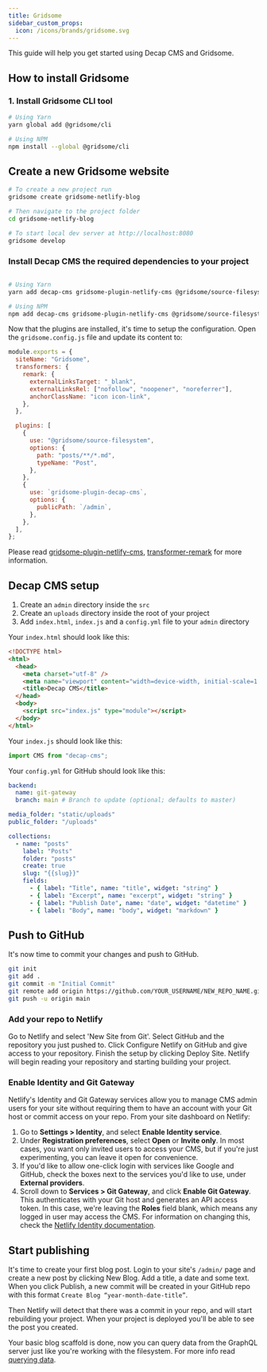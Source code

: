 ```yaml
---
title: Gridsome
sidebar_custom_props:
  icon: /icons/brands/gridsome.svg
---
```


This guide will help you get started using Decap CMS and Gridsome.

## How to install Gridsome

### 1. Install Gridsome CLI tool

```bash
# Using Yarn
yarn global add @gridsome/cli

# Using NPM
npm install --global @gridsome/cli
```

## Create a new Gridsome website

```bash
# To create a new project run
gridsome create gridsome-netlify-blog

# Then navigate to the project folder
cd gridsome-netlify-blog

# To start local dev server at http://localhost:8080
gridsome develop
```

### Install Decap CMS the required dependencies to your project

```bash

# Using Yarn
yarn add decap-cms gridsome-plugin-netlify-cms @gridsome/source-filesystem @gridsome/transformer-remark

# Using NPM
npm add decap-cms gridsome-plugin-netlify-cms @gridsome/source-filesystem @gridsome/transformer-remark
```

Now that the plugins are installed, it's time to setup the configuration. Open the `gridsome.config.js` file and update its content to:

```js
module.exports = {
  siteName: "Gridsome",
  transformers: {
    remark: {
      externalLinksTarget: "_blank",
      externalLinksRel: ["nofollow", "noopener", "noreferrer"],
      anchorClassName: "icon icon-link",
    },
  },

  plugins: [
    {
      use: "@gridsome/source-filesystem",
      options: {
        path: "posts/**/*.md",
        typeName: "Post",
      },
    },
    {
      use: `gridsome-plugin-decap-cms`,
      options: {
        publicPath: `/admin`,
      },
    },
  ],
};
```

Please read [gridsome-plugin-netlify-cms](https://gridsome.org/plugins/gridsome-plugin-netlify-cms), [transformer-remark](https://gridsome.org/plugins/@gridsome/transformer-remark) for more information.

## Decap CMS setup

1. Create an `admin` directory inside the `src`
2. Create an `uploads` directory inside the root of your project
3. Add `index.html`, `index.js` and a `config.yml` file to your `admin` directory

Your `index.html` should look like this:

```html
<!DOCTYPE html>
<html>
  <head>
    <meta charset="utf-8" />
    <meta name="viewport" content="width=device-width, initial-scale=1.0" />
    <title>Decap CMS</title>
  </head>
  <body>
    <script src="index.js" type="module"></script>
  </body>
</html>
```

Your `index.js` should look like this:

```js
import CMS from "decap-cms";
```

Your `config.yml` for GitHub should look like this:

```yml
backend:
  name: git-gateway
  branch: main # Branch to update (optional; defaults to master)

media_folder: "static/uploads"
public_folder: "/uploads"

collections:
  - name: "posts"
    label: "Posts"
    folder: "posts"
    create: true
    slug: "{{slug}}"
    fields:
      - { label: "Title", name: "title", widget: "string" }
      - { label: "Excerpt", name: "excerpt", widget: "string" }
      - { label: "Publish Date", name: "date", widget: "datetime" }
      - { label: "Body", name: "body", widget: "markdown" }
```

## Push to GitHub

It's now time to commit your changes and push to GitHub.

```bash
git init
git add .
git commit -m "Initial Commit"
git remote add origin https://github.com/YOUR_USERNAME/NEW_REPO_NAME.git
git push -u origin main
```

### Add your repo to Netlify

Go to Netlify and select 'New Site from Git'. Select GitHub and the repository you just pushed to. Click Configure Netlify on GitHub and give access to your repository. Finish the setup by clicking Deploy Site. Netlify will begin reading your repository and starting building your project.

### Enable Identity and Git Gateway

Netlify's Identity and Git Gateway services allow you to manage CMS admin users for your site without requiring them to have an account with your Git host or commit access on your repo. From your site dashboard on Netlify:

1. Go to **Settings > Identity**, and select **Enable Identity service**.
2. Under **Registration preferences**, select **Open** or **Invite only**. In most cases, you want only invited users to access your CMS, but if you're just experimenting, you can leave it open for convenience.
3. If you'd like to allow one-click login with services like Google and GitHub, check the boxes next to the services you'd like to use, under **External providers**.
4. Scroll down to **Services > Git Gateway**, and click **Enable Git Gateway**. This authenticates with your Git host and generates an API access token. In this case, we're leaving the **Roles** field blank, which means any logged in user may access the CMS. For information on changing this, check the [Netlify Identity documentation](https://www.netlify.com/docs/identity/).

## Start publishing

It's time to create your first blog post. Login to your site's `/admin/` page and create a new post by clicking New Blog. Add a title, a date and some text. When you click Publish, a new commit will be created in your GitHub repo with this format `Create Blog “year-month-date-title”`.

Then Netlify will detect that there was a commit in your repo, and will start rebuilding your project. When your project is deployed you'll be able to see the post you created.

Your basic blog scaffold is done, now you can query data from the GraphQL server just like you're working with the filesystem. For more info read [querying data](https://gridsome.org/docs/querying-data).
